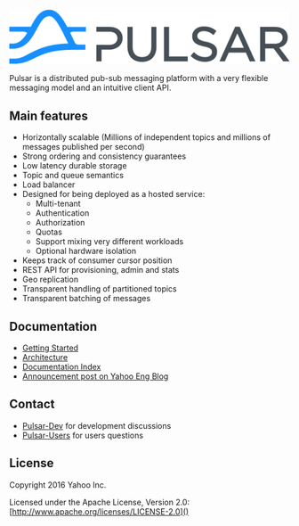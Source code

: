 ![logo](docs/img/pulsar.png)

Pulsar is a distributed pub-sub messaging platform with a very
flexible messaging model and an intuitive client API.

## Main features
* Horizontally scalable (Millions of independent topics and millions
  of messages published per second)
* Strong ordering and consistency guarantees
* Low latency durable storage
* Topic and queue semantics
* Load balancer
* Designed for being deployed as a hosted service:
  * Multi-tenant
  * Authentication
  * Authorization
  * Quotas
  * Support mixing very different workloads
  * Optional hardware isolation
* Keeps track of consumer cursor position
* REST API for provisioning, admin and stats
* Geo replication
* Transparent handling of partitioned topics
* Transparent batching of messages

## Documentation

* [Getting Started](docs/GettingStarted.md)
* [Architecture](docs/Architecture.md)
* [Documentation Index](docs/Documentation.md)
* [Announcement post on Yahoo Eng Blog](https://yahooeng.tumblr.com/post/150078336821/open-sourcing-pulsar-pub-sub-messaging-at-scale)

## Contact
* [Pulsar-Dev](https://groups.google.com/d/forum/pulsar-dev) for
  development discussions
* [Pulsar-Users](https://groups.google.com/d/forum/pulsar-users) for
  users questions

## License

Copyright 2016 Yahoo Inc.

Licensed under the Apache License, Version 2.0: [http://www.apache.org/licenses/LICENSE-2.0]()
